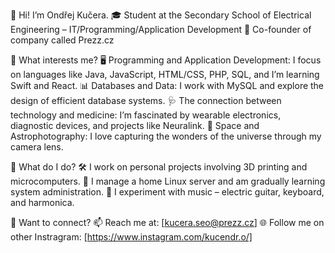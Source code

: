 👋 Hi! I’m Ondřej Kučera.
🎓 Student at the Secondary School of Electrical Engineering – IT/Programming/Application Development
💼 Co-founder of company called Prezz.cz

🌱 What interests me?
	🖥️ Programming and Application Development: I focus on languages like Java, JavaScript, HTML/CSS, PHP, SQL, and I’m learning Swift and React.
	📊 Databases and Data: I work with MySQL and explore the design of efficient database systems.
	🩺 The connection between technology and medicine: I’m fascinated by wearable electronics, diagnostic devices, and projects like Neuralink.
	🌌 Space and Astrophotography: I love capturing the wonders of the universe through my camera lens.

📌 What do I do?
	🛠️ I work on personal projects involving 3D printing and microcomputers.
	🔧 I manage a home Linux server and am gradually learning system administration.
	🎵 I experiment with music – electric guitar, keyboard, and harmonica.
 
💬 Want to connect?
📫 Reach me at: [kucera.seo@prezz.cz]
🌐 Follow me on other Instragram: [https://www.instagram.com/kucendr.o/]

